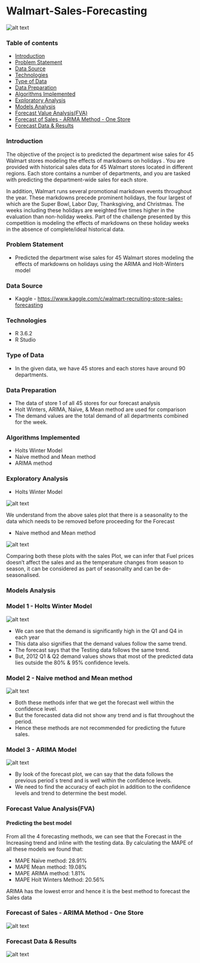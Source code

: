 # Walmart-Sales-Forecasting

![alt text](/pics/walmart0.jpg)

### Table of contents
* [Introduction](#introduction)
* [Problem Statement](#problem-statement)
* [Data Source](#data-source)
* [Technologies](#technologies)
* [Type of Data](#type-of-data)
* [Data Preparation](#data-preparation)
* [Algorithms Implemented](#algorithms-implemented)
* [Exploratory Analysis](#exploratory-analysis)
* [Models Analysis](#models-analysis)
* [Forecast Value Analysis(FVA)](#forecast-value-analysis(fva))
* [Forecast of Sales - ARIMA Method - One Store](#forecast-of-sales---arima-method---one-store)
* [Forecast Data & Results](#forecast-data-&-results)

### Introduction
The objective of the project is to predicted the department wise sales for 45 Walmart stores modeling the effects of markdowns on holidays . You are provided with historical sales data for 45 Walmart stores located in different regions. Each store contains a number of departments, and you are tasked with predicting the department-wide sales for each store.

In addition, Walmart runs several promotional markdown events throughout the year. These markdowns precede prominent holidays, the four largest of which are the Super Bowl, Labor Day, Thanksgiving, and Christmas. The weeks including these holidays are weighted five times higher in the evaluation than non-holiday weeks. Part of the challenge presented by this competition is modeling the effects of markdowns on these holiday weeks in the absence of complete/ideal historical data.

### Problem Statement
* Predicted the department wise sales for 45 Walmart stores modeling the effects of markdowns on holidays using the ARIMA and Holt-Winters model

### Data Source
* Kaggle - https://www.kaggle.com/c/walmart-recruiting-store-sales-forecasting

### Technologies
* R 3.6.2
* R Studio

### Type of Data
*  In the given data, we have 45 stores and each stores have around 90 departments.

### Data Preparation
* The data of store 1 of all 45 stores for our forecast analysis
* Holt Winters, ARIMA, Naïve, & Mean method are used for comparison
* The demand values are the total demand of all departments combined for the week.

### Algorithms Implemented
* Holts Winter Model
* Naive method and Mean method
* ARIMA method

### Exploratory Analysis

* Holts Winter Model

![alt text](/pics/walmart1.JPG)

We understand from the above sales plot that there is a seasonality to the data which needs to be removed before proceeding for the Forecast

* Naive method and Mean method

![alt text](/pics/walmart2.JPG)

Comparing both these plots with the sales Plot, we can infer that Fuel prices doesn’t affect 
the sales and as the temperature changes from season to season, it can be considered as part 
of seasonality  and can be de-seasonalised. 

### Models Analysis

### Model 1 - Holts Winter Model
![alt text](/pics/walmart3.JPG)

* We can see that the demand is significantly high in the Q1 and Q4 in each year
* This data also signifies that the demand values follow the same trend.
* The forecast says that the Testing data follows the same trend.
* But, 2012 Q1 & Q2 demand values shows that most of the predicted data lies outside the 80% & 95% confidence levels.

### Model 2 - Naive method and Mean method
![alt text](/pics/walmart4.JPG)

* Both these methods infer that we get the forecast well within the confidence level.
* But the forecasted data did not show any trend and is flat throughout the period.
* Hence these methods are not recommended for predicting the future sales.
  
### Model 3 - ARIMA Model
![alt text](/pics/walmart5.JPG)

* By look of the forecast plot, we can say that the data follows the previous period`s trend and is well within the confidence levels. 
* We need to find the accuracy of each plot in addition to the confidence levels and trend to determine the best model.

### Forecast Value Analysis(FVA) 

#### Predicting the best model
From all the 4 forecasting methods, we can see that the Forecast in the Increasing trend and inline with the testing data.
By calculating the MAPE of all these models we found that:

* MAPE Naïve method: 28.91%
* MAPE Mean method: 19.08%
* MAPE ARIMA method: 1.81%
* MAPE Holt Winters Method: 20.56%

ARIMA has the lowest error and hence it is the best method to forecast the Sales data

### Forecast of Sales - ARIMA Method - One Store
![alt text](/pics/walmart6.JPG)

### Forecast Data & Results
![alt text](/pics/walmart7.JPG)


